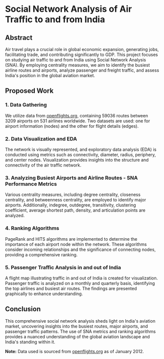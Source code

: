 # Social Network Analysis of Air Traffic to and from India

## Abstract

Air travel plays a crucial role in global economic expansion, generating jobs, facilitating trade, and contributing significantly to GDP. This project focuses on studying air traffic to and from India using Social Network Analysis (SNA). By employing centrality measures, we aim to identify the busiest airline routes and airports, analyze passenger and freight traffic, and assess India's position in the global aviation market.

## Proposed Work

### 1. Data Gathering

We utilize data from [openflights.org](https://openflights.org), containing 59036 routes between 3209 airports on 531 airlines worldwide. Two datasets are used: one for airport information (nodes) and the other for flight details (edges).

### 2. Data Visualization and EDA

The network is visually represented, and exploratory data analysis (EDA) is conducted using metrics such as connectivity, diameter, radius, periphery, and center nodes. Visualization provides insights into the structure and connectivity of the air traffic network.

### 3. Analyzing Busiest Airports and Airline Routes - SNA Performance Metrics

Various centrality measures, including degree centrality, closeness centrality, and betweenness centrality, are employed to identify major airports. Additionally, indegree, outdegree, transitivity, clustering coefficient, average shortest path, density, and articulation points are analyzed.

### 4. Ranking Algorithms

PageRank and HITS algorithms are implemented to determine the importance of each airport node within the network. These algorithms consider incoming relationships and the significance of connecting nodes, providing a comprehensive ranking.

### 5. Passenger Traffic Analysis in and out of India

A flight map illustrating traffic in and out of India is created for visualization. Passenger traffic is analyzed on a monthly and quarterly basis, identifying the top airlines and busiest air routes. The findings are presented graphically to enhance understanding.

## Conclusion

This comprehensive social network analysis sheds light on India's aviation market, uncovering insights into the busiest routes, major airports, and passenger traffic patterns. The use of SNA metrics and ranking algorithms provides a nuanced understanding of the global aviation landscape and India's standing within it.

**Note:** Data used is sourced from [openflights.org](https://openflights.org) as of January 2012.
